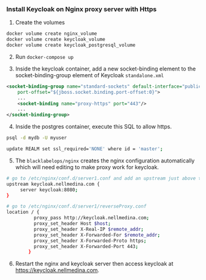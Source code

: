 
### Install Keycloak on Nginx proxy server with Https

1. Create the volumes

```bash
docker volume create nginx_volume
docker volume create keycloak_volume
docker volume create keycloak_postgresql_volume
```

2. Run `docker-compose up`

3. Inside the keycloak container, add a new socket-binding element to the socket-binding-group element of Keycloak `standalone.xml`

```xml
<socket-binding-group name="standard-sockets" default-interface="public"
    port-offset="${jboss.socket.binding.port-offset:0}">
    ...
    <socket-binding name="proxy-https" port="443"/>
    ...
</socket-binding-group>

```

4. Inside the postgres container, execute this SQL to allow https.

```bash
psql -d mydb -U myuser

update REALM set ssl_required='NONE' where id = 'master';
```

5. The `blacklabelops/nginx` creates the nginx configuration automatically which will need editing to make proxy work for keycloak.

```bash
# go to /etc/nginx/conf.d/server1.conf and add an upstream just above the server block
upstream keycloak.nellmedina.com {
     server keycloak:8080;
}

# go to /etc/nginx/conf.d/server1/reverseProxy.conf
location / {
          proxy_pass http://keycloak.nellmedina.com;
          proxy_set_header Host $host;
          proxy_set_header X-Real-IP $remote_addr;
          proxy_set_header X-Forwarded-For $remote_addr;
          proxy_set_header X-Forwarded-Proto https;
          proxy_set_header X-Forwarded-Port 443;
        }
``` 

6. Restart the nginx and keycloak server then access keycloak at https://keycloak.nellmedina.com.